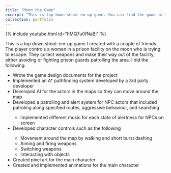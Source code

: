 ```yaml
---
title: "Moon the Game"
excerpt: "This is top down shoot-em-up game. You can find the game in this link along with a demo: https://github.com/bbernardoni/Moon/releases/tag/v1.0 <br/><img src='/images/MoonThumbnail.png' width='500' height='300'>"
collection: portfolio
---
```

{% include youtube.html id="hMQ7u0fNaBI" %}

This is a top down shoot-em-up game I created with a couple of friends. The player controls a woman in a prison facility on the moon who is trying to escape. They collect weapons and make their way out of the facility, either avoiding or fighting prison guards patrolling the area. I did the following:
 <ul>
    <li>Wrote the game design documents for the project</li>
    <li>Implemented an A* pathfinding system developed by a 3rd party developer</li>
    <li>Developed AI for the actors in the maps so they can move around the map</li>
    <li>Developed a patrolling and alert system for NPC actors that included patroling along specified routes, aggressive behaviour, and searching</li>
    <ul>
        <li>Implemented different music for each state of alertness for NPCs on screen</li>
    </ul>
    <li>Developed character controls such as the following</li>
    <ul>
        <li>Movement around the map by walking and short burst dashing</li>
        <li>Aiming and firing weapons</li>
        <li>Switching weapons</li>
        <li>Interacting with objects</li>
    </ul>
    <li>Created pixel art for the main character</li>
    <li>Created and implemented animations for the main character</li>
</ul>